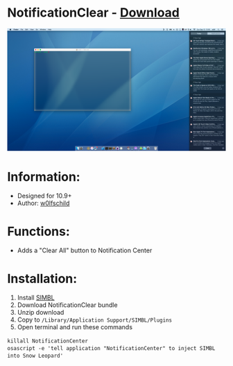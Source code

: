 # NotificationClear - [Download](https://github.com/w0lfschild/SIMBLPlugins/raw/master/NotificationClear/NotificationClear.zip)

![Preview](NotificationClear.png)

# Information:

- Designed for 10.9+
- Author: [w0lfschild](https://github.com/w0lfschild)

# Functions:

- Adds a "Clear All" button to Notification Center

# Installation:

1. Install [SIMBL](https://github.com/w0lfschild/SIMBLPlugins/tree/master/SIMBLInstaller)
2. Download NotificationClear bundle
3. Unzip download
4. Copy to `/Library/Application Support/SIMBL/Plugins`
5. Open terminal and run these commands    

 

`killall NotificationCenter`    
`osascript -e 'tell application "NotificationCenter" to inject SIMBL into Snow Leopard'`
